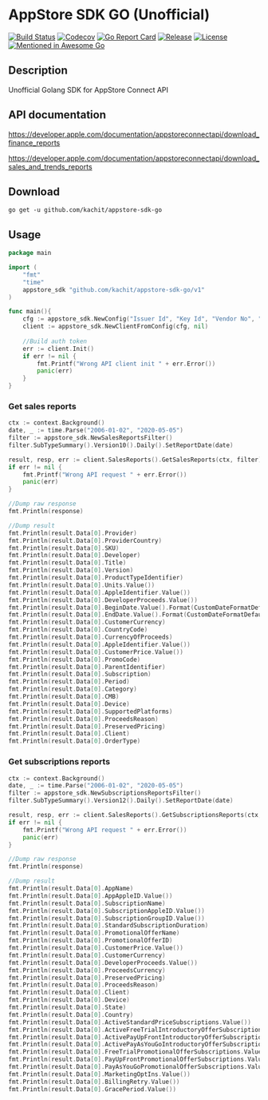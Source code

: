 # AppStore SDK GO (Unofficial)

[![Build Status](https://app.travis-ci.com/Kachit/appstore-sdk-go.svg?branch=master)](https://app.travis-ci.com/Kachit/appstore-sdk-go)
[![Codecov](https://codecov.io/gh/Kachit/appstore-sdk-go/branch/master/graph/badge.svg)](https://codecov.io/gh/Kachit/appstore-sdk-go)
[![Go Report Card](https://goreportcard.com/badge/github.com/kachit/appstore-sdk-go)](https://goreportcard.com/report/github.com/kachit/appstore-sdk-go)
[![Release](https://img.shields.io/github/v/release/Kachit/appstore-sdk-go.svg)](https://github.com/Kachit/appstore-sdk-go/releases)
[![License](https://img.shields.io/github/license/mashape/apistatus.svg)](https://github.com/kachit/appstore-sdk-go/blob/master/LICENSE)
[![Mentioned in Awesome Go](https://awesome.re/mentioned-badge.svg)](https://github.com/avelino/awesome-go#third-party-apis) 

## Description
Unofficial Golang SDK for AppStore Connect API

## API documentation
https://developer.apple.com/documentation/appstoreconnectapi/download_finance_reports

https://developer.apple.com/documentation/appstoreconnectapi/download_sales_and_trends_reports

## Download
```shell
go get -u github.com/kachit/appstore-sdk-go
```

## Usage
```go
package main

import (
    "fmt"
    "time"
    appstore_sdk "github.com/kachit/appstore-sdk-go/v1"
)

func main(){
    cfg := appstore_sdk.NewConfig("Issuer Id", "Key Id", "Vendor No", "path/to/your/private.key")
    client := appstore_sdk.NewClientFromConfig(cfg, nil)
    
    //Build auth token
    err := client.Init()
    if err != nil {
        fmt.Printf("Wrong API client init " + err.Error())
        panic(err)
    }
}
```

### Get sales reports
```go
ctx := context.Background()
date, _ := time.Parse("2006-01-02", "2020-05-05")
filter := appstore_sdk.NewSalesReportsFilter()
filter.SubTypeSummary().Version10().Daily().SetReportDate(date)

result, resp, err := client.SalesReports().GetSalesReports(ctx, filter)
if err != nil {
    fmt.Printf("Wrong API request " + err.Error())
    panic(err)
}

//Dump raw response
fmt.Println(response)

//Dump result
fmt.Println(result.Data[0].Provider)
fmt.Println(result.Data[0].ProviderCountry)
fmt.Println(result.Data[0].SKU)
fmt.Println(result.Data[0].Developer)
fmt.Println(result.Data[0].Title)
fmt.Println(result.Data[0].Version)
fmt.Println(result.Data[0].ProductTypeIdentifier)
fmt.Println(result.Data[0].Units.Value())
fmt.Println(result.Data[0].AppleIdentifier.Value())
fmt.Println(result.Data[0].DeveloperProceeds.Value())
fmt.Println(result.Data[0].BeginDate.Value().Format(CustomDateFormatDefault))
fmt.Println(result.Data[0].EndDate.Value().Format(CustomDateFormatDefault))
fmt.Println(result.Data[0].CustomerCurrency)
fmt.Println(result.Data[0].CountryCode)
fmt.Println(result.Data[0].CurrencyOfProceeds)
fmt.Println(result.Data[0].AppleIdentifier.Value())
fmt.Println(result.Data[0].CustomerPrice.Value())
fmt.Println(result.Data[0].PromoCode)
fmt.Println(result.Data[0].ParentIdentifier)
fmt.Println(result.Data[0].Subscription)
fmt.Println(result.Data[0].Period)
fmt.Println(result.Data[0].Category)
fmt.Println(result.Data[0].CMB)
fmt.Println(result.Data[0].Device)
fmt.Println(result.Data[0].SupportedPlatforms)
fmt.Println(result.Data[0].ProceedsReason)
fmt.Println(result.Data[0].PreservedPricing)
fmt.Println(result.Data[0].Client)
fmt.Println(result.Data[0].OrderType)
```

### Get subscriptions reports
```go
ctx := context.Background()
date, _ := time.Parse("2006-01-02", "2020-05-05")
filter := appstore_sdk.NewSubscriptionsReportsFilter()
filter.SubTypeSummary().Version12().Daily().SetReportDate(date)

result, resp, err := client.SalesReports().GetSubscriptionsReports(ctx, filter)
if err != nil {
    fmt.Printf("Wrong API request " + err.Error())
    panic(err)
}

//Dump raw response
fmt.Println(response)

//Dump result
fmt.Println(result.Data[0].AppName)
fmt.Println(result.Data[0].AppAppleID.Value())
fmt.Println(result.Data[0].SubscriptionName)
fmt.Println(result.Data[0].SubscriptionAppleID.Value())
fmt.Println(result.Data[0].SubscriptionGroupID.Value())
fmt.Println(result.Data[0].StandardSubscriptionDuration)
fmt.Println(result.Data[0].PromotionalOfferName)
fmt.Println(result.Data[0].PromotionalOfferID)
fmt.Println(result.Data[0].CustomerPrice.Value())
fmt.Println(result.Data[0].CustomerCurrency)
fmt.Println(result.Data[0].DeveloperProceeds.Value())
fmt.Println(result.Data[0].ProceedsCurrency)
fmt.Println(result.Data[0].PreservedPricing)
fmt.Println(result.Data[0].ProceedsReason)
fmt.Println(result.Data[0].Client)
fmt.Println(result.Data[0].Device)
fmt.Println(result.Data[0].State)
fmt.Println(result.Data[0].Country)
fmt.Println(result.Data[0].ActiveStandardPriceSubscriptions.Value())
fmt.Println(result.Data[0].ActiveFreeTrialIntroductoryOfferSubscriptions.Value())
fmt.Println(result.Data[0].ActivePayUpFrontIntroductoryOfferSubscriptions.Value())
fmt.Println(result.Data[0].ActivePayAsYouGoIntroductoryOfferSubscriptions.Value())
fmt.Println(result.Data[0].FreeTrialPromotionalOfferSubscriptions.Value())
fmt.Println(result.Data[0].PayUpFrontPromotionalOfferSubscriptions.Value())
fmt.Println(result.Data[0].PayAsYouGoPromotionalOfferSubscriptions.Value())
fmt.Println(result.Data[0].MarketingOptIns.Value())
fmt.Println(result.Data[0].BillingRetry.Value())
fmt.Println(result.Data[0].GracePeriod.Value())
```